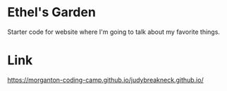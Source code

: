 # Ethel's Garden
Starter code for website where I'm going to talk about my favorite things.

# Link
https://morganton-coding-camp.github.io/judybreakneck.github.io/

